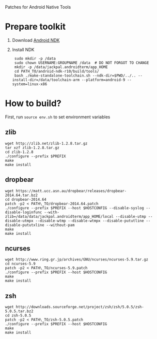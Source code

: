 Patches for Android Native Tools

Prepare toolkit
===============

1. Download [Android NDK][ndk]
2. Install NDK

        sudo mkdir -p /data
        sudo chown USERNAME:GROUPNAME /data  # DO NOT FORGOT TO CHANGE
        mkdir -p /data/jackpal.androidterm/app_HOME
        cd PATH_TO/android-ndk-r10/build/tools/
        bash ./make-standalone-toolchain.sh --ndk-dir=$PWD/../.. --install-dir=/data/toolchain-arm --platform=android-9 --system=linux-x86

[ndk]: https://developer.android.com/tools/sdk/ndk/index.html

How to build?
=============

First, run `source env.sh` to set environment variables

zlib
----

    wget http://zlib.net/zlib-1.2.8.tar.gz
    tar xzf zlib-1.2.8.tar.gz
    cd zlib-1.2.8
    ./configure --prefix $PREFIX
    make
    make install

dropbear
--------

    wget https://matt.ucc.asn.au/dropbear/releases/dropbear-2014.64.tar.bz2
    cd dropbear-2014.64
    patch -p2 < PATH\_TO/dropbear-2014.64.patch
    ./configure --prefix $PREFIX --host $HOSTCONFIG --disable-syslog --disable-loginfunc --with-zlib=/data/data/jackpal.androidterm/app_HOME/local --disable-utmp --disable-utmpx --disable-wtmp --disable-wtmpx --disable-pututline --disable-pututxline --without-pam
    make
    make install

ncurses
-------

    wget http://www.ring.gr.jp/archives/GNU/ncurses/ncurses-5.9.tar.gz
    cd ncurses-5.9
    patch -p2 < PATH\_TO/ncurses-5.9.patch
    ./configure --prefix $PREFIX --host $HOSTCONFIG
    make
    make install

zsh
---

    wget http://downloads.sourceforge.net/project/zsh/zsh/5.0.5/zsh-5.0.5.tar.bz2
    cd zsh-5.0.5
    patch -p2 < PATH\_TO/zsh-5.0.5.patch
    ./configure --prefix $PREFIX --host $HOSTCONFIG
    make
    make install

